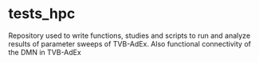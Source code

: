 # tests_hpc
Repository used to write functions, studies and scripts to run and analyze results of parameter sweeps of TVB-AdEx. Also functional connectivity of the DMN in TVB-AdEx

